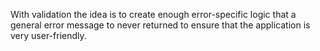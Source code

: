 With validation the idea is to create enough error-specific logic that a general error message to never returned to ensure that the application is very user-friendly. 